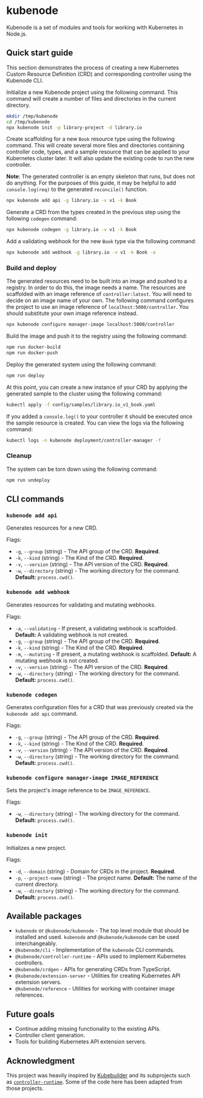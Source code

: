 # kubenode

Kubenode is a set of modules and tools for working with Kubernetes in Node.js.

## Quick start guide

This section demonstrates the process of creating a new Kubernetes Custom
Resource Definition (CRD) and corresponding controller using the Kubenode CLI.

Initialize a new Kubenode project using the following command. This command will
create a number of files and directories in the current directory.

```sh
mkdir /tmp/kubenode
cd /tmp/kubenode
npx kubenode init -p library-project -d library.io
```

Create scaffolding for a new `Book` resource type using the following command.
This will create several more files and directories containing controller code,
types, and a sample resource that can be applied to your Kubernetes cluster
later. It will also update the existing code to run the new controller.

**Note**: The generated controller is an empty skeleton that runs, but does not
do anything. For the purposes of this guide, it may be helpful to add
`console.log(req)` to the generated `reconcile()` function.

```sh
npx kubenode add api -g library.io -v v1 -k Book
```

Generate a CRD from the types created in the previous step using the following
`codegen` command:

```sh
npx kubenode codegen -g library.io -v v1 -k Book
```

Add a validating webhook for the new `Book` type via the following command:

```sh
npx kubenode add webhook -g library.io -v v1 -k Book -a
```

### Build and deploy

The generated resources need to be built into an image and pushed to a registry.
In order to do this, the image needs a name. The resources are scaffolded with
an image reference of `controller:latest`. You will need to decide on an image
name of your own. The following command configures the project to use an image
reference of `localhost:5000/controller`. You should substitute your own image
reference instead.

```sh
npx kubenode configure manager-image localhost:5000/controller
```

Build the image and push it to the registry using the following command:

```sh
npm run docker-build
npm run docker-push
```

Deploy the generated system using the following command:

```sh
npm run deploy
```

At this point, you can create a new instance of your CRD by applying the
generated sample to the cluster using the following command:

```sh
kubectl apply -f config/samples/library.io_v1_book.yaml
```

If you added a `console.log()` to your controller it should be executed once the
sample resource is created. You can view the logs via the following command:

```sh
kubectl logs -n kubenode deployment/controller-manager -f
```

### Cleanup

The system can be torn down using the following command:

```sh
npm run undeploy
```

## CLI commands

### `kubenode add api`

Generates resources for a new CRD.

Flags:

- `-g`, `--group` (string) - The API group of the CRD. **Required**.
- `-k`, `--kind` (string) - The Kind of the CRD. **Required**.
- `-v`, `--version` (string) - The API version of the CRD. **Required**.
- `-w`, `--directory` (string) - The working directory for the command.
  **Default:** `process.cwd()`.

### `kubenode add webhook`

Generates resources for validating and mutating webhooks.

Flags:

- `-a`, `--validating` - If present, a validating webhook is scaffolded.
  **Default:** A validating webhook is not created.
- `-g`, `--group` (string) - The API group of the CRD. **Required**.
- `-k`, `--kind` (string) - The Kind of the CRD. **Required**.
- `-m`, `--mutating` - If present, a mutating webhook is scaffolded.
  **Default:** A mutating webhook is not created.
- `-v`, `--version` (string) - The API version of the CRD. **Required**.
- `-w`, `--directory` (string) - The working directory for the command.
  **Default:** `process.cwd()`.

### `kubenode codegen`

Generates configuration files for a CRD that was previously created via the
`kubenode add api` command.

Flags:

- `-g`, `--group` (string) - The API group of the CRD. **Required**.
- `-k`, `--kind` (string) - The Kind of the CRD. **Required**.
- `-v`, `--version` (string) - The API version of the CRD. **Required**.
- `-w`, `--directory` (string) - The working directory for the command.
  **Default:** `process.cwd()`.

### `kubenode configure manager-image IMAGE_REFERENCE`

Sets the project's image reference to be `IMAGE_REFERENCE`.

Flags:

- `-w`, `--directory` (string) - The working directory for the command.
  **Default:** `process.cwd()`.

### `kubenode init`

Initializes a new project.

Flags:

- `-d`, `--domain` (string) - Domain for CRDs in the project. **Required**.
- `-p`, `--project-name` (string) - The project name. **Default:** The name of
  the current directory.
- `-w`, `--directory` (string) - The working directory for the command.
  **Default:** `process.cwd()`.

## Available packages

- `kubenode` or `@kubenode/kubenode` - The top level module that should be
installed and used. `kubenode` and `@kubenode/kubenode` can be used
interchangeably.
- `@kubenode/cli` - Implementation of the `kubenode` CLI commands.
- `@kubenode/controller-runtime` - APIs used to implement Kubernetes
controllers.
- `@kubenode/crdgen` - APIs for generating CRDs from TypeScript.
- `@kubenode/extension-server` - Utilities for creating Kubernetes API extension
servers.
- `@kubenode/reference` - Utilities for working with container image references.

## Future goals

- Continue adding missing functionality to the existing APIs.
- Controller client generation.
- Tools for building Kubernetes API extension servers.

## Acknowledgment

This project was heavily inspired by [Kubebuilder](https://book.kubebuilder.io/)
and its subprojects such as [`controller-runtime`](https://github.com/kubernetes-sigs/controller-runtime). Some of the code here has been adapted from
those projects.
